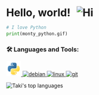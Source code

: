 <h1 style="margin-bottom: 5px;">Hello, world! 
  <img src="https://raw.githubusercontent.com/iampavangandhi/iampavangandhi/master/gifs/Hi.gif" alt="Hi" width="30" style="margin-left: 10px;" />
</h1>

```python
# I love Python
print(monty_python.gif)
```

### 🛠 Languages and Tools:
<p>
  <!-- Python -->
  <a href="https://www.python.org" target="_blank" rel="noreferrer">
    <img src="https://raw.githubusercontent.com/devicons/devicon/master/icons/python/python-original.svg" alt="python" width="40" height="40"/>
  </a>

  <!-- Debian -->
  <a href="https://www.debian.org/" target="_blank" rel="noreferrer">
    <img src="https://www.vectorlogo.zone/logos/debian/debian-icon.svg" alt="debian" width="40" height="40"/>
  </a>

  <!-- Tux / Linux Generic -->
  <a href="https://www.linux.org/" target="_blank" rel="noreferrer">
    <img src="https://upload.wikimedia.org/wikipedia/commons/a/af/Tux.png" alt="linux" width="40" height="40"/>
  </a>

  <!-- Git -->
  <a href="https://git-scm.com/" target="_blank" rel="noreferrer">
    <img src="https://www.vectorlogo.zone/logos/git-scm/git-scm-icon.svg" alt="git" width="40" height="40"/>
  </a>
</p>

<!-- Top Languages -->
<p>
  <img src="https://github-readme-stats.vercel.app/api/top-langs/?username=TakiScript&theme=dark&show_icons=true&hide_border=true&layout=compact" alt="Taki's top languages" />
</p>

<!-- 
### 🌐 Connect with Me:

<p>
  <a href="https://facebook.com/" target="_blank">
    <img align="center" src="https://raw.githubusercontent.com/rahuldkjain/github-profile-readme-generator/master/src/images/icons/Social/facebook.svg" alt="" height="30" width="40" />
  </a>
  <a href="https://discord.gg/" target="_blank">
    <img align="center" src="https://raw.githubusercontent.com/rahuldkjain/github-profile-readme-generator/master/src/images/icons/Social/discord.svg" alt="" height="30" width="40" />
  </a>
  <a href="https://twitter.com/" target="_blank">
    <img align="center" src="https://raw.githubusercontent.com/rahuldkjain/github-profile-readme-generator/master/src/images/icons/Social/twitter.svg" alt="" height="30" width="40" />
  </a>
</p>
-->
